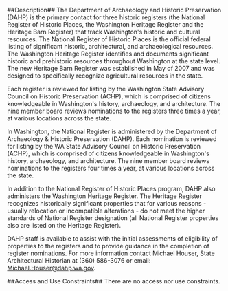 ##Description##
The Department of Archaeology and Historic Preservation (DAHP) is the primary contact for three historic registers (the National Register of Historic Places, the Washington Heritage Register and the Heritage Barn Register) that track Washington's historic and cultural resources.
The National Register of Historic Places is the official federal listing of significant historic, architectural, and archaeological resources. The Washington Heritage Register identifies and documents significant historic and prehistoric resources throughout Washington at the state level. The new Heritage Barn Register was established in May of 2007 and was designed to specifically recognize agricultural resources in the state. 

Each register is reviewed for listing by the Washington State Advisory Council on Historic Preservation (ACHP), which is comprised of citizens knowledgeable in Washington's history, archaeology, and architecture.  The nine member board reviews nominations to the registers three times a year, at various locations across the state.

In Washington, the National Register is administered by the Department of Archaeology & Historic Preservation (DAHP). Each nomination is reviewed for listing by the WA State Advisory Council on Historic Preservation (ACHP), which is comprised of citizens knowledgeable in Washington's history, archaeology, and architecture.  The nine member board reviews nominations to the registers four times a year, at various locations across the state.

In addition to the National Register of Historic Places program, DAHP also administers the Washington Heritage Register. The Heritage Register recognizes historically significant properties that for various reasons - usually relocation or incompatible alterations - do not meet the higher standards of National Register designation (all National Register properties also are listed on the Heritage Register).

DAHP staff is available to assist with the initial assessments of eligibility of properties to the registers and to provide guidance in the completion of register nominations.  For more information contact Michael Houser, State Architectural Historian at (360) 586-3076 or email: Michael.Houser@dahp.wa.gov.


##Access and Use Constraints##
There are no access nor use constraints.
